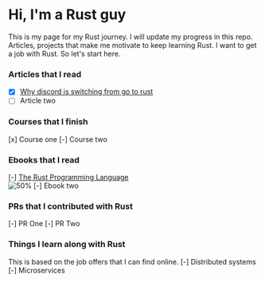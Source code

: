 # Hi, I'm a Rust guy

This is my page for my Rust journey. I will update my progress in this repo. Articles, projects that make me motivate to keep learning Rust. I want to get a job with Rust. So let's start here.

### Articles that I read
- [x] [Why discord is switching from go to rust](https://discord.com/blog/why-discord-is-switching-from-go-to-rust)
- [ ] Article two 

### Courses that I finish
[x] Course one
[-] Course two

### Ebooks that I read
[-] [The Rust Programming Language](https://doc.rust-lang.org/book)     
![50%](https://progress-bar.dev/80)
[-] Ebook two

### PRs that I contributed with Rust
[-] PR One
[-] PR Two

### Things I learn along with Rust
This is based on the job offers that I can find online.
[-] Distributed systems
[-] Microservices
